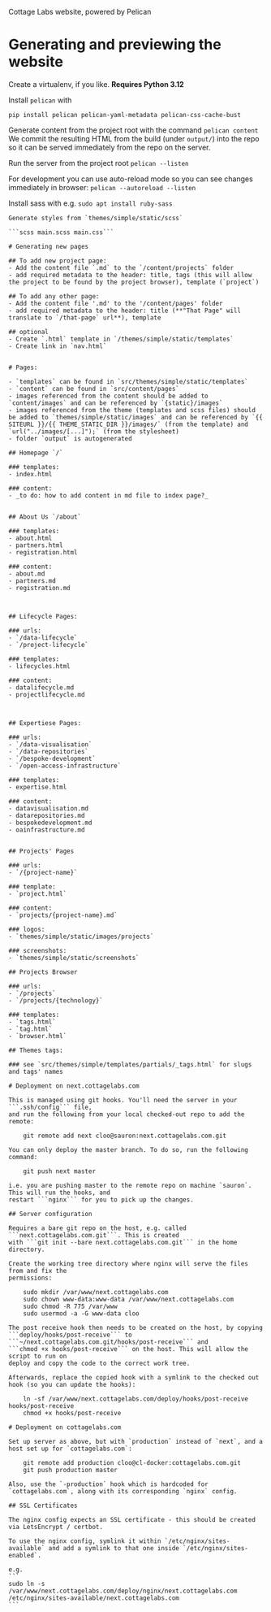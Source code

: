 Cottage Labs website, powered by Pelican

# Generating and previewing the website

Create a virtualenv, if you like. **Requires Python 3.12**

Install `pelican` with
```
pip install pelican pelican-yaml-metadata pelican-css-cache-bust
```
Generate content from the project root with the command
`pelican content`
We commit the resulting HTML from the build (under `output/`) into the repo so it can be served immediately from the repo on the server.

Run the server from the project root
`pelican --listen`

For development you can use auto-reload mode so you can see changes immediately in browser:
`pelican --autoreload --listen`

Install sass with e.g.
`sudo apt install ruby-sass`
~~~~
Generate styles from `themes/simple/static/scss`

```scss main.scss main.css```

# Generating new pages

## To add new project page:
- Add the content file `.md` to the `/content/projects` folder
- add required metadata to the header: title, tags (this will allow the project to be found by the project browser), template (`project`)

## To add any other page:
- Add the content file '.md' to the '/content/pages' folder
- add required metadata to the header: title (**"That Page" will translate to `/that-page` url**), template

## optional
- Create `.html` template in `/themes/simple/static/templates`
- Create link in `nav.html`


# Pages:

- `templates` can be found in `src/themes/simple/static/templates`
- `content` can be found in `src/content/pages`
- images referenced from the content should be added to `content/images` and can be referenced by `{static}/images`
- images referenced from the theme (templates and scss files) should be added to `themes/simple/static/images` and can be referenced by `{{ SITEURL }}/{{ THEME_STATIC_DIR }}/images/` (from the template) and `url("../images/[...]");` (from the stylesheet)
- folder `output` is autogenerated

## Homepage `/`

### templates:
- index.html

### content:
- _to do: how to add content in md file to index page?_


## About Us `/about`

### templates:
- about.html
- partners.html
- registration.html

### content:
- about.md
- partners.md
- registration.md



## Lifecycle Pages:

### urls:
- `/data-lifecycle`
- `/project-lifecycle`

### templates:
- lifecycles.html

### content:
- datalifecycle.md
- projectlifecycle.md



## Expertiese Pages:

### urls:
- `/data-visualisation`
- `/data-repositories`
- `/bespoke-development`
- `/open-access-infrastructure`

### templates:
- expertise.html

### content:
- datavisualisation.md
- datarepositories.md
- bespokedevelopment.md
- oainfrastructure.md


## Projects' Pages

### urls:
- `/{project-name}`

### template:
- `project.html`

### content:
- `projects/{project-name}.md`

### logos:
- `themes/simple/static/images/projects`

### screenshots:
- `themes/simple/static/screenshots`

## Projects Browser

### urls:
- `/projects`
- `/projects/{technology}`

### templates:
- `tags.html`
- `tag.html`
- `browser.html`

## Themes tags:

### see `src/themes/simple/templates/partials/_tags.html` for slugs and tags' names

# Deployment on next.cottagelabs.com

This is managed using git hooks. You'll need the server in your ```.ssh/config``` file,
and run the following from your local checked-out repo to add the remote:

    git remote add next cloo@sauron:next.cottagelabs.com.git

You can only deploy the master branch. To do so, run the following command:

    git push next master

i.e. you are pushing master to the remote repo on machine `sauron`. This will run the hooks, and
restart ```nginx``` for you to pick up the changes.

## Server configuration

Requires a bare git repo on the host, e.g. called ```next.cottagelabs.com.git```. This is created
with ```git init --bare next.cottagelabs.com.git``` in the home directory.

Create the working tree directory where nginx will serve the files from and fix the
permissions:

    sudo mkdir /var/www/next.cottagelabs.com
    sudo chown www-data:www-data /var/www/next.cottagelabs.com
    sudo chmod -R 775 /var/www
    sudo usermod -a -G www-data cloo

The post receive hook then needs to be created on the host, by copying
```deploy/hooks/post-receive``` to ```~/next.cottagelabs.com.git/hooks/post-receive``` and
```chmod +x hooks/post-receive``` on the host. This will allow the script to run on
deploy and copy the code to the correct work tree.

Afterwards, replace the copied hook with a symlink to the checked out hook (so you can update the hooks):

    ln -sf /var/www/next.cottagelabs.com/deploy/hooks/post-receive hooks/post-receive
    chmod +x hooks/post-receive

# Deployment on cottagelabs.com

Set up server as above, but with `production` instead of `next`, and a host set up for `cottagelabs.com`:

    git remote add production cloo@cl-docker:cottagelabs.com.git
    git push production master

Also, use the `-production` hook which is hardcoded for `cottagelabs.com`, along with its corresponding `nginx` config.

## SSL Certificates

The nginx config expects an SSL certificate - this should be created via LetsEncrypt / certbot.

To use the nginx config, symlink it within `/etc/nginx/sites-available` and add a symlink to that one inside `/etc/nginx/sites-enabled`.

e.g.
```
sudo ln -s /var/www/next.cottagelabs.com/deploy/nginx/next.cottagelabs.com /etc/nginx/sites-available/next.cottagelabs.com
```